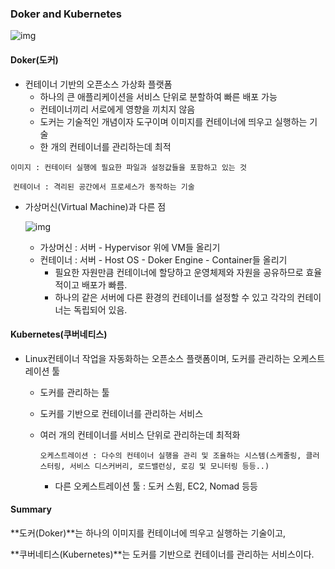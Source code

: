### Doker and Kubernetes

![img](https://blog.kakaocdn.net/dn/rzOjo/btrlzMGIkfU/gsh99GWcJIitMoPZtiU4nk/img.jpg)

#### Doker(도커)

- 컨테이너 기반의 오픈소스 가상화 플랫폼
  - 하나의 큰 애플리케이션을 서비스 단위로 분할하여 빠른 배포 가능
  - 컨테이너끼리 서로에게 영향을 끼치지 않음
  - 도커는 기술적인 개념이자 도구이며 이미지를 컨테이너에 띄우고 실행하는 기술
  - 한 개의 컨테이너를 관리하는데 최적

​		`이미지 : 컨테이터 실행에 필요한 파일과 설정값들을 포함하고 있는 것`

​		`컨테이너 : 격리된 공간에서 프로세스가 동작하는 기술`

- 가상머신(Virtual Machine)과 다른 점

  ![img](https://blog.kakaocdn.net/dn/bZqFgb/btrlzMNuhoN/HD0OnPezYueXKKupzyXtek/img.jpg)

  - 가상머신 : 서버 - Hypervisor 위에 VM들 올리기
  - 컨테이너 : 서버 - Host OS - Doker Engine - Container들 올리기
    - 필요한 자원만큼 컨테이너에 할당하고 운영체제와 자원을 공유하므로 효율적이고 배포가 빠름.
    - 하나의 같은 서버에 다른 환경의 컨테이너를 설정할 수 있고 각각의 컨테이너는 독립되어 있음.

#### Kubernetes(쿠버네티스)

- Linux컨테이너 작업을 자동화하는 오픈소스 플랫폼이며, 도커를 관리하는 오케스트레이션 툴

  - 도커를 관리하는 툴

  - 도커를 기반으로 컨테이너를 관리하는 서비스

  - 여러 개의 컨테이너를 서비스 단위로 관리하는데 최적화

    `오케스트레이션 : 다수의 컨테이너 실행을 관리 및 조율하는 시스템(스케줄링, 클러스터링, 서비스 디스커버리, 로드밸런싱, 로깅 및 모니터링 등등..)`

    - 다른 오케스트레이션 툴 : 도커 스윔, EC2, Nomad 등등

#### Summary

**도커(Doker)**는 하나의 이미지를 컨테이너에 띄우고 실행하는 기술이고,

**쿠버네티스(Kubernetes)**는 도커를 기반으로 컨테이너를 관리하는 서비스이다.

